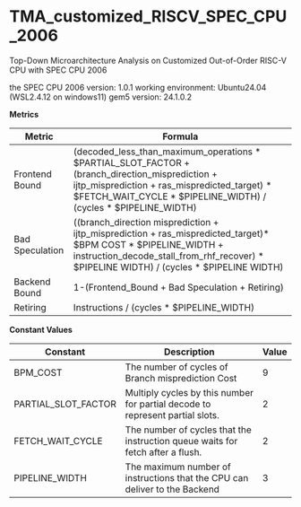 # TMA_customized_RISCV_SPEC_CPU_2006
Top-Down Microarchitecture Analysis on Customized Out-of-Order RISC-V CPU with SPEC CPU 2006

the SPEC CPU 2006 version: 1.0.1
working environment: Ubuntu24.04 (WSL2.4.12 on windows11) 
gem5 version: 24.1.0.2 

**Metrics**

| Metric          | Formula |
| --------------- | ------- |
| Frontend Bound  | (decoded_less_than_maximum_operations * $PARTIAL_SLOT_FACTOR + (branch_direction_misprediction + ijtp_misprediction + ras_mispredicted_target) * $FETCH_WAIT_CYCLE * $PIPELINE_WIDTH) / (cycles * $PIPELINE_WIDTH) |
| Bad Speculation | ((branch_direction misprediction + ijtp_misprediction + ras_mispredicted_target)* $BPM COST * $PIPELINE_WIDTH + instruction_decode_stall_from_rhf_recover) * $PIPELINE WIDTH) / (cycles * $PIPELINE WIDTH) |
| Backend Bound   | 1-(Frontend_Bound + Bad Speculation + Retiring) |
| Retiring        | Instructions / (cycles * $PIPELINE_WIDTH) |

**Constant Values**

| Constant            | Description                                                                 | Value |
| ------------------- | --------------------------------------------------------------------------- | ----- |
| BPM_COST            | The number of cycles of Branch misprediction Cost                           | 9     |
| PARTIAL_SLOT_FACTOR | Multiply cycles by this number for partial decode to represent partial slots. | 2     |
| FETCH_WAIT_CYCLE    | The number of cycles that the instruction queue waits for fetch after a flush. | 2     |
| PIPELINE_WIDTH      | The maximum number of instructions that the CPU can deliver to the Backend    | 3     |